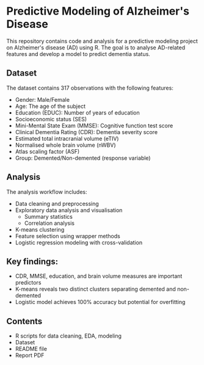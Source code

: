 # Predictive Modeling of Alzheimer's Disease
This repository contains code and analysis for a predictive modeling project on Alzheimer's disease (AD) using R. The goal is to analyse AD-related features and develop a model to predict dementia status.

## Dataset 
The dataset contains 317 observations with the following features:
- Gender: Male/Female
- Age: The age of the subject 
- Education (EDUC): Number of years of education
- Socioeconomic status (SES)
- Mini-Mental State Exam (MMSE): Cognitive function test score
- Clinical Dementia Rating (CDR): Dementia severity score 
- Estimated total intracranial volume (eTIV)
- Normalised whole brain volume (nWBV) 
- Atlas scaling factor (ASF)
- Group: Demented/Non-demented (response variable)

## Analysis
The analysis workflow includes:
- Data cleaning and preprocessing
- Exploratory data analysis and visualisation
  - Summary statistics
  - Correlation analysis 
- K-means clustering
- Feature selection using wrapper methods
- Logistic regression modeling with cross-validation

## Key findings:
- CDR, MMSE, education, and brain volume measures are important predictors
- K-means reveals two distinct clusters separating demented and non-demented
- Logistic model achieves 100% accuracy but potential for overfitting

## Contents
- R scripts for data cleaning, EDA, modeling
- Dataset
- README file
- Report PDF
